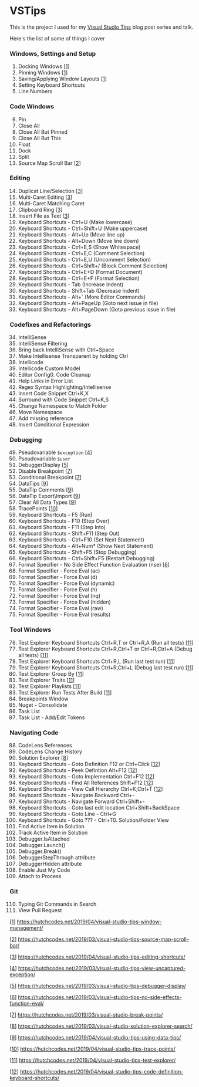 # VSTips

This is the project I used for my [Visual Studio Tips](https://hutchcodes.net/visual-studio-tips/) blog post series and talk. 

Here's the list of some of things I cover

### Windows, Settings and Setup
1. Docking Windows \[[1]()]
0. Pinning Windows \[[1]]
0. Saving/Applying Window Layouts \[[1]]
0. Setting Keyboard Shortcuts
0. Line Numbers

### Code Windows
6. Pin
0. Close All
0. Close All But Pinned
0. Close All But This
0. Float
0. Dock
0. Split
0. Source Map Scroll Bar \[[2]]

### Editing 
14. Duplicat Line/Selection \[[3]]
0. Multi-Caret Editing  \[[3]]
0. Multi-Caret Matching Caret 
0. Clipboard Ring \[[3]]
0. Insert File as Text \[[3]]
0. Keyboard Shortcuts - Ctrl+U (Make lowercase)
0. Keyboard Shortcuts - Ctrl+Shift+U (Make uppercase)
0. Keyboard Shortcuts - Alt+Up (Move line up)
0. Keyboard Shortcuts - Alt+Down (Move line down)
0. Keyboard Shortcuts - Ctrl+E,S (Show Whitespace)
0. Keyboard Shortcuts - Ctrl+E,C (Comment Selection)
0. Keyboard Shortcuts - Ctrl+E,U (Uncomment Selection)
0. Keyboard Shortcuts - Ctrl+Shift+/ (Block Comment Selection)
0. Keyboard Shortcuts - Ctrl+E+D (Format Document)
0. Keyboard Shortcuts - Ctrl+E+F (Format Selection)
0. Keyboard Shortcuts - Tab (Increase Indent)
0. Keyboard Shortcuts - Shift+Tab (Decrease Indent)
0. Keyboard Shortcuts - Alt+` (More Editor Commands)
0. Keyboard Shortcuts - Alt+PageUp (Goto next issue in file)
0. Keyboard Shortcuts - Alt+PageDown (Goto previous issue in file)

### Codefixes and Refactorings
34. IntelliSense
0. IntelliSense Filtering
0. Bring back IntelliSense with Ctrl+Space
0. Make Intellisense Transparent by holding Ctrl
0. Intellicode
0. Intellicode Custom Model
0. Editor Config0. Code Cleanup
0. Help Links in Error List
0. Regex Syntax Highlighting/Intellisense
0. Insert Code Snippet Ctrl+K,X
0. Surround with Code Snippet Ctrl+K,S
0. Change Namespace to Match Folder
0. Move Namespace
0. Add missing reference
0. Invert Conditional Expression

### Debugging
49. Pseudovariable `$exception` \[[4]]
0. Pseudovariable `$user`
0. DebuggerDisplay \[[5]]
0. Disable Breakpoint \[[7]]
0. Conditional Breakpoint \[[7]]
0. DataTips \[[9]]
0. DataTip Comments \[[9]]
0. DataTip Export\Import \[[9]]
0. Clear All Data Types \[[9]]
0. TracePoints \[[10]]
0. Keyboard Shortcuts - F5 (Run)
0. Keyboard Shortcuts - F10 (Step Over)
0. Keyboard Shortcuts - F11 (Step Into)
0. Keyboard Shortcuts - Shift+F11 (Step Out)
0. Keyboard Shortcuts - Ctrl+F10 (Set Next Statement)
0. Keyboard Shortcuts - Alt+Num* (Show Next Statement)
0. Keyboard Shortcuts - Shift+F5 (Stop Debugging)
0. Keyboard Shortcuts - Ctrl+Shift+F5 (Restart Debugging)
0. Format Specifier - No Side Effect Function Evaluation (nse) \[[6]]
0. Format Specifier - Force Eval (ac)
0. Format Specifier - Force Eval (d)
0. Format Specifier - Force Eval (dynamic)
0. Format Specifier - Force Eval (h)
0. Format Specifier - Force Eval (nq)
0. Format Specifier - Force Eval (hidden)
0. Format Specifier - Force Eval (raw)
0. Format Specifier - Force Eval (results)


### Tool Windows
76. Test Explorer Keyboard Shortcuts Ctrl+R,T or Ctrl+R,A (Run all tests) \[[11]]
0. Test Explorer Keyboard Shortcuts Ctrl+R,Ctrl+T or Ctrl+R,Ctrl+A (Debug all tests) \[[11]]
0. Test Explorer Keyboard Shortcuts Ctrl+R,L (Run last test run) \[[11]]
0. Test Explorer Keyboard Shortcuts Ctrl+R,Ctrl+L (Debug last test run) \[[11]]
0. Test Explorer Group By \[[11]]
0. Test Explorer Traits \[[11]]
0. Test Explorer Playlists \[[11]]
0. Test Explorer Run Tests After Build \[[11]]
0. Breakpoints Window
0. Nuget - Consolidate
0. Task List 
0. Task List - Add/Edit Tokens


### Navigating Code
88. CodeLens References
0. CodeLens Change History
0. Solution Explorer \[[8]]
0. Keyboard Shortcuts - Goto Definition F12 or Ctrl+Click \[[12]]
0. Keyboard Shortcuts - Peek Defintion Alt+F12 \[[12]]
0. Keyboard Shortcuts - Goto Implementation Ctrl+F12 \[[12]]
0. Keyboard Shortcuts - Find All References Shift+F12 \[[12]]
0. Keyboard Shortcuts - View Call Hierarchy Ctrl+K,Ctrl+T \[[12]]
0. Keyboard Shortcuts - Navigate Backward Ctrl+-
0. Keyboard Shortcuts - Navigate Forward Ctrl+Shift+-
0. Keyboard Shortcuts - Goto last edit location Ctrl+Shift+BackSpace
0. Keyboard Shortcuts - Goto Line - Ctrl+G 
0. Keyboard Shortcuts - Goto ??? - Ctrl+T0. Solution/Folder View 
0. Find Active Item in Solution
0. Track Active Item in Solution
0. Debugger.IsAttached
0. Debugger.Launch()
0. Debugger.Break()
0. DebuggerStepThrough attribute
0. DebuggerHidden attribute
0. Enable Just My Code
0. Attach to Process

### Git
110. Typing Git Commands in Search 
0. View Pull Request


\[[1](#1)] https://hutchcodes.net/2019/04/visual-studio-tips-window-management/ 

\[[2]]  https://hutchcodes.net/2019/03/visual-studio-tips-source-map-scroll-bar/

\[[3]]  https://hutchcodes.net/2019/04/visual-studio-tips-editing-shortcuts/

\[[4]]  https://hutchcodes.net/2019/03/visual-studio-tips-view-uncaptured-exception/

\[[5]]  https://hutchcodes.net/2019/03/visual-studio-tips-debugger-display/

\[[6]]  https://hutchcodes.net/2019/03/visual-studio-tips-no-side-effects-function-eval/

\[[7]]  https://hutchcodes.net/2019/03/visual-studio-break-points/

\[[8]]  https://hutchcodes.net/2019/03/visual-studio-solution-explorer-search/

\[[9]]  https://hutchcodes.net/2019/04/visual-studio-tips-using-data-tips/

\[[10]] https://hutchcodes.net/2019/04/visual-studio-tips-trace-points/

\[[11]] https://hutchcodes.net/2019/04/visual-studio-tips-test-explorer/

\[[12]] https://hutchcodes.net/2019/04/visual-studio-tips-code-definition-keyboard-shortcuts/

[1]:  https://hutchcodes.net/2019/04/visual-studio-tips-window-management/
[2]:  https://hutchcodes.net/2019/03/visual-studio-tips-source-map-scroll-bar/
[3]:  https://hutchcodes.net/2019/04/visual-studio-tips-editing-shortcuts/
[4]:  https://hutchcodes.net/2019/03/visual-studio-tips-view-uncaptured-exception/
[5]:  https://hutchcodes.net/2019/03/visual-studio-tips-debugger-display/
[6]:  https://hutchcodes.net/2019/03/visual-studio-tips-no-side-effects-function-eval/
[7]:  https://hutchcodes.net/2019/03/visual-studio-break-points/
[8]:  https://hutchcodes.net/2019/03/visual-studio-solution-explorer-search/
[9]:  https://hutchcodes.net/2019/04/visual-studio-tips-using-data-tips/
[10]: https://hutchcodes.net/2019/04/visual-studio-tips-trace-points/
[11]: https://hutchcodes.net/2019/04/visual-studio-tips-test-explorer/
[12]: https://hutchcodes.net/2019/04/visual-studio-tips-code-definition-keyboard-shortcuts/